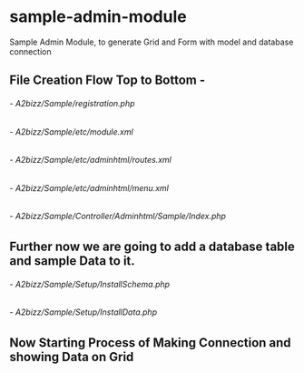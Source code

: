 # sample-admin-module
Sample Admin Module, to generate Grid and Form with model and database connection 

## File Creation Flow Top to Bottom -
	
###### - A2bizz/Sample/registration.php
###### - A2bizz/Sample/etc/module.xml
###### - A2bizz/Sample/etc/adminhtml/routes.xml
###### - A2bizz/Sample/etc/adminhtml/menu.xml
###### - A2bizz/Sample/Controller/Adminhtml/Sample/Index.php

## Further now we are going to add a database table and sample Data to it.
###### - A2bizz/Sample/Setup/InstallSchema.php
###### - A2bizz/Sample/Setup/InstallData.php
	
## Now Starting Process of Making Connection and showing Data on Grid
	
	
	
	
